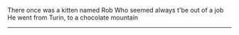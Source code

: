 There once was a kitten named Rob
Who seemed always t'be out of a job
He went from Turin, to a chocolate mountain
______________________________________